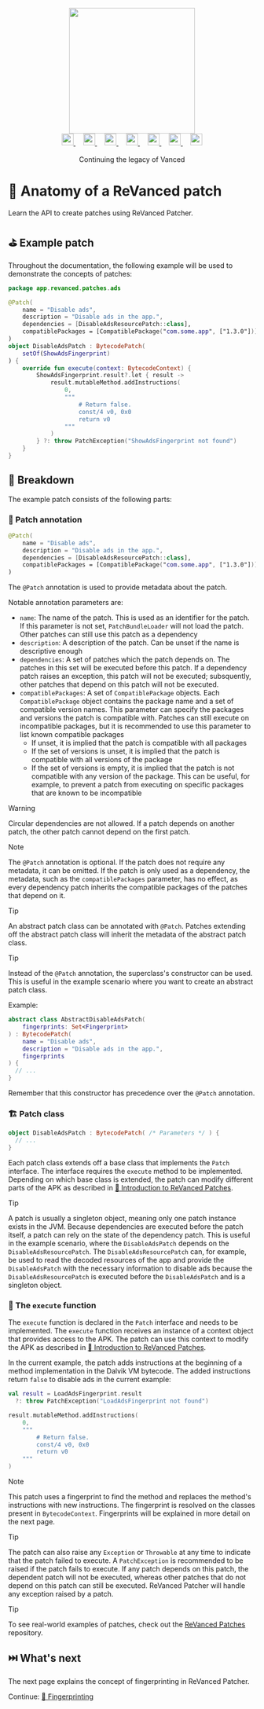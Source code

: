 <p align="center">
  <picture>
    <source
      width="256px"
      media="(prefers-color-scheme: dark)"
      srcset="../assets/revanced-headline/revanced-headline-vertical-dark.svg"
    >
    <img 
      width="256px"
      src="../assets/revanced-headline/revanced-headline-vertical-light.svg"
    >
  </picture>
  <br>
  <a href="https://revanced.app/">
     <picture>
         <source height="24px" media="(prefers-color-scheme: dark)" srcset="../assets/revanced-logo/revanced-logo.svg" />
         <img height="24px" src="../assets/revanced-logo/revanced-logo.svg" />
     </picture>
   </a>&nbsp;&nbsp;&nbsp;
   <a href="https://github.com/ReVanced">
       <picture>
           <source height="24px" media="(prefers-color-scheme: dark)" srcset="https://i.ibb.co/dMMmCrW/Git-Hub-Mark.png" />
           <img height="24px" src="https://i.ibb.co/9wV3HGF/Git-Hub-Mark-Light.png" />
       </picture>
   </a>&nbsp;&nbsp;&nbsp;
   <a href="http://revanced.app/discord">
       <picture>
           <source height="24px" media="(prefers-color-scheme: dark)" srcset="https://user-images.githubusercontent.com/13122796/178032563-d4e084b7-244e-4358-af50-26bde6dd4996.png" />
           <img height="24px" src="https://user-images.githubusercontent.com/13122796/178032563-d4e084b7-244e-4358-af50-26bde6dd4996.png" />
       </picture>
   </a>&nbsp;&nbsp;&nbsp;
   <a href="https://reddit.com/r/revancedapp">
       <picture>
           <source height="24px" media="(prefers-color-scheme: dark)" srcset="https://user-images.githubusercontent.com/13122796/178032351-9d9d5619-8ef7-470a-9eec-2744ece54553.png" />
           <img height="24px" src="https://user-images.githubusercontent.com/13122796/178032351-9d9d5619-8ef7-470a-9eec-2744ece54553.png" />
       </picture>
   </a>&nbsp;&nbsp;&nbsp;
   <a href="https://t.me/app_revanced">
      <picture>
         <source height="24px" media="(prefers-color-scheme: dark)" srcset="https://user-images.githubusercontent.com/13122796/178032213-faf25ab8-0bc3-4a94-a730-b524c96df124.png" />
         <img height="24px" src="https://user-images.githubusercontent.com/13122796/178032213-faf25ab8-0bc3-4a94-a730-b524c96df124.png" />
      </picture>
   </a>&nbsp;&nbsp;&nbsp;
   <a href="https://x.com/revancedapp">
      <picture>
         <source media="(prefers-color-scheme: dark)" srcset="https://user-images.githubusercontent.com/93124920/270180600-7c1b38bf-889b-4d68-bd5e-b9d86f91421a.png">
         <img height="24px" src="https://user-images.githubusercontent.com/93124920/270108715-d80743fa-b330-4809-b1e6-79fbdc60d09c.png" />
      </picture>
   </a>&nbsp;&nbsp;&nbsp;
   <a href="https://www.youtube.com/@ReVanced">
      <picture>
         <source height="24px" media="(prefers-color-scheme: dark)" srcset="https://user-images.githubusercontent.com/13122796/178032714-c51c7492-0666-44ac-99c2-f003a695ab50.png" />
         <img height="24px" src="https://user-images.githubusercontent.com/13122796/178032714-c51c7492-0666-44ac-99c2-f003a695ab50.png" />
     </picture>
   </a>
   <br>
   <br>
   Continuing the legacy of Vanced
</p>

# 🧩 Anatomy of a ReVanced patch

Learn the API to create patches using ReVanced Patcher.

## ⛳️ Example patch

Throughout the documentation, the following example will be used to demonstrate the concepts of patches:

```kt
package app.revanced.patches.ads

@Patch(
    name = "Disable ads",
    description = "Disable ads in the app.",
    dependencies = [DisableAdsResourcePatch::class],
    compatiblePackages = [CompatiblePackage("com.some.app", ["1.3.0"])]
)
object DisableAdsPatch : BytecodePatch(
    setOf(ShowAdsFingerprint)
) {
    override fun execute(context: BytecodeContext) {
        ShowAdsFingerprint.result?.let { result ->
            result.mutableMethod.addInstructions(
                0,
                """
                    # Return false.
                    const/4 v0, 0x0
                    return v0
                """
            )
        } ?: throw PatchException("ShowAdsFingerprint not found")
    }
}
```

## 🔎 Breakdown

The example patch consists of the following parts:

### 📝 Patch annotation

```kt
@Patch(
    name = "Disable ads",
    description = "Disable ads in the app.",
    dependencies = [DisableAdsResourcePatch::class],
    compatiblePackages = [CompatiblePackage("com.some.app", ["1.3.0"])]
)
```

The `@Patch` annotation is used to provide metadata about the patch.

Notable annotation parameters are:

- `name`: The name of the patch. This is used as an identifier for the patch.
  If this parameter is not set, `PatchBundleLoader` will not load the patch.
  Other patches can still use this patch as a dependency
- `description`: A description of the patch. Can be unset if the name is descriptive enough
- `dependencies`: A set of patches which the patch depends on. The patches in this set will be executed before this patch. If a dependency patch raises an exception, this patch will not be executed; subsquently, other patches that depend on this patch will not be executed.
- `compatiblePackages`: A set of `CompatiblePackage` objects. Each `CompatiblePackage` object contains the package name and a set of compatible version names. This parameter can specify the packages and versions the patch is compatible with. Patches can still execute on incompatible packages, but it is recommended to use this parameter to list known compatible packages
  - If unset, it is implied that the patch is compatible with all packages
  - If the set of versions is unset, it is implied that the patch is compatible with all versions of the package
  - If the set of versions is empty, it is implied that the patch is not compatible with any version of the package. This can be useful, for example, to prevent a patch from executing on specific packages that are known to be incompatible

> [!WARNING]
> Circular dependencies are not allowed. If a patch depends on another patch, the other patch cannot depend on the first patch.

> [!NOTE]
> The `@Patch` annotation is optional. If the patch does not require any metadata, it can be omitted.
> If the patch is only used as a dependency, the metadata, such as the `compatiblePackages` parameter, has no effect, as every dependency patch inherits the compatible packages of the patches that depend on it.

> [!TIP]
> An abstract patch class can be annotated with `@Patch`.
> Patches extending off the abstract patch class will inherit the metadata of the abstract patch class.

> [!TIP]
> Instead of the `@Patch` annotation, the superclass's constructor can be used. This is useful in the example scenario where you want to create an abstract patch class.
>
> Example:
>
> ```kt
> abstract class AbstractDisableAdsPatch(
>     fingerprints: Set<Fingerprint>
> ) : BytecodePatch(
>     name = "Disable ads",
>     description = "Disable ads in the app.",
>     fingerprints
> ) {
>   // ...
> }
> ```
>
> Remember that this constructor has precedence over the `@Patch` annotation.

### 🏗️ Patch class

```kt
object DisableAdsPatch : BytecodePatch( /* Parameters */ ) {
  // ...
}
```

Each patch class extends off a base class that implements the `Patch` interface.
The interface requires the `execute` method to be implemented.
Depending on which base class is extended, the patch can modify different parts of the APK as described in [🧩 Introduction to ReVanced Patches](2_introduction_to_patches.md).

> [!TIP]
> A patch is usually a singleton object, meaning only one patch instance exists in the JVM.
> Because dependencies are executed before the patch itself, a patch can rely on the state of the dependency patch.
> This is useful in the example scenario, where the `DisableAdsPatch` depends on the `DisableAdsResourcePatch`.
> The `DisableAdsResourcePatch` can, for example, be used to read the decoded resources of the app and provide the `DisableAdsPatch` with the necessary information to disable ads because the `DisableAdsResourcePatch` is executed before the `DisableAdsPatch` and is a singleton object.

### 🏁 The `execute` function

The `execute` function is declared in the `Patch` interface and needs to be implemented.
The `execute` function receives an instance of a context object that provides access to the APK. The patch can use this context to modify the APK as described in [🧩 Introduction to ReVanced Patches](2_introduction_to_patches.md).

In the current example, the patch adds instructions at the beginning of a method implementation in the Dalvik VM bytecode. The added instructions return `false` to disable ads in the current example:

```kt
val result = LoadAdsFingerprint.result
  ?: throw PatchException("LoadAdsFingerprint not found")

result.mutableMethod.addInstructions(
    0,
    """
        # Return false.
        const/4 v0, 0x0
        return v0
    """
)
```

> [!NOTE]
> This patch uses a fingerprint to find the method and replaces the method's instructions with new instructions.
> The fingerprint is resolved on the classes present in `BytecodeContext`.
> Fingerprints will be explained in more detail on the next page.

> [!TIP]
> The patch can also raise any `Exception` or `Throwable` at any time to indicate that the patch failed to execute. A `PatchException` is recommended to be raised if the patch fails to execute.
> If any patch depends on this patch, the dependent patch will not be executed, whereas other patches that do not depend on this patch can still be executed.
> ReVanced Patcher will handle any exception raised by a patch.

> [!TIP]
> To see real-world examples of patches, check out the [ReVanced Patches](https://github.com/revanced/revanced-patches) repository.

## ⏭️ What's next

The next page explains the concept of fingerprinting in ReVanced Patcher.

Continue: [🔎 Fingerprinting](2_2_1_fingerprinting.md)
